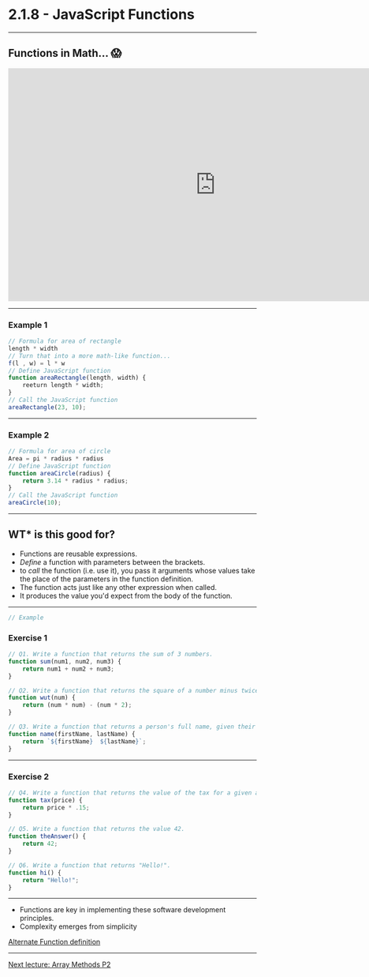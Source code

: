 # 2.1.8 - JavaScript Functions

---

## Functions in Math... 😱

<iframe width="840" height="472" src="https://www.youtube.com/embed/VhokQhjl5t0" frameborder="0" allowfullscreen></iframe>

---

### Example 1

```js
// Formula for area of rectangle
length * width
// Turn that into a more math-like function...
f(l , w) = l * w
// Define JavaScript function
function areaRectangle(length, width) {
    reeturn length * width;
}
// Call the JavaScript function
areaRectangle(23, 10);

```

---

### Example 2

```js
// Formula for area of circle
Area = pi * radius * radius
// Define JavaScript function
function areaCircle(radius) {
    return 3.14 * radius * radius;
}
// Call the JavaScript function
areaCircle(10);

```

---

## WT* is this good for?

- Functions are reusable expressions.
- _Define_ a function with parameters between the brackets.
- to _call_ the function (i.e. use it), you pass it arguments whose values take the place of the parameters in the function definition.
- The function acts just like any other expression when called.
- It produces the value you'd expect from the body of the function.

---

```js
// Example
```

### Exercise 1

```js
// Q1. Write a function that returns the sum of 3 numbers.
function sum(num1, num2, num3) {
    return num1 + num2 + num3;
}

// Q2. Write a function that returns the square of a number minus twice the number.
function wut(num) {
    return (num * num) - (num * 2);
}

// Q3. Write a function that returns a person's full name, given their first and last names.
function name(firstName, lastName) {
    return `${firstName}  ${lastName}`;
}

```

---

### Exercise 2

```js
// Q4. Write a function that returns the value of the tax for a given amount.
function tax(price) {
    return price * .15;
}

// Q5. Write a function that returns the value 42.
function theAnswer() {
    return 42;
}

// Q6. Write a function that returns "Hello!".
function hi() {
    return "Hello!";
}

```

---

- Functions are key in implementing these software development principles.
- Complexity emerges from simplicity

[Alternate Function definition](https://www.cs.utah.edu/~germain/PPS/Topics/functions.html)

---

[Next lecture: Array Methods P2](../lecture-9-array-methods-2)
